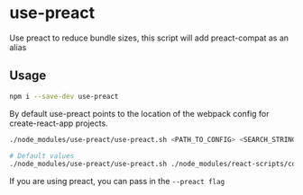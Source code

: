 # use-preact

Use preact to reduce bundle sizes, this script will add preact-compat as an alias


## Usage

```bash
npm i --save-dev use-preact
```

By default use-preact points to the location of the webpack config for create-react-app projects.

```bash
./node_modules/use-preact/use-preact.sh <PATH_TO_CONFIG> <SEARCH_STRING>

# Default values
./node_modules/use-preact/use-preact.sh ./node_modules/react-scripts/config/ preact-compat
```

If you are using preact, you can pass in the `--preact flag`
